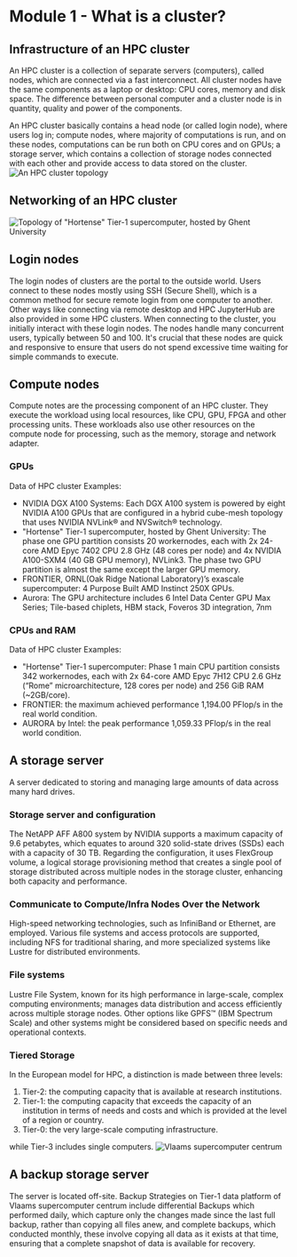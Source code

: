 # Module 1 - What is a cluster?
## Infrastructure of an HPC cluster
An HPC cluster is a collection of separate servers (computers), called nodes, which are connected via a fast interconnect. All cluster nodes have the same components as a laptop or desktop: CPU cores, memory and disk space. The difference between personal computer and a cluster node is in quantity, quality and power of the components.

An HPC cluster basically contains a head node (or called login node), where users log in; compute nodes, where majority of computations is run, and on these nodes, computations can be run both on CPU cores and on GPUs; a storage server, which contains a collection of storage nodes connected with each other and provide access to data stored on the cluster.
![An HPC cluster topology](https://www.hpc.iastate.edu/sites/default/files/uploads/HPCHowTo/HPCCluster.JPG)
         
## Networking of an HPC cluster
![Topology of "Hortense" Tier-1 supercomputer, hosted by Ghent University](https://static.wixstatic.com/media/5446c2_a7e080a424d242eb8334cd98be1899bd~mv2.png/v1/fill/w_1729,h_1357,al_c,q_95,enc_auto/07072023_VSC-Tier-1-Hortense_Illustration.png)

## Login nodes
The login nodes of clusters are the portal to the outside world. Users connect to these nodes mostly using SSH (Secure Shell), which is a common method for secure remote login from one computer to another. Other ways like connecting via remote desktop and HPC JupyterHub are also provided in some HPC clusters. When connecting to the cluster, you initially interact with these login nodes. The nodes handle many concurrent users, typically between 50 and 100. It's crucial that these nodes are quick and responsive to ensure that users do not spend excessive time waiting for simple commands to execute. 
## Compute nodes
Compute notes are the processing component of an HPC cluster. They execute the workload using local resources, like CPU, GPU, FPGA and other processing units. These workloads also use other resources on the compute node for processing, such as the memory, storage and network adapter. 
### GPUs
Data of HPC cluster Examples:
- NVIDIA DGX A100 Systems: Each DGX A100 system is powered by eight NVIDIA A100 GPUs that are configured in a hybrid cube-mesh topology that uses NVIDIA NVLink® and NVSwitch® technology.
- "Hortense" Tier-1 supercomputer, hosted by Ghent University: The phase one GPU partition consists 20 workernodes, each with 2x 24-core AMD Epyc 7402 CPU 2.8 GHz (48 cores per node) and 4x NVIDIA A100-SXM4 (40 GB GPU memory), NVLink3. The phase two GPU partition is almost the same except the larger GPU memory.
- FRONTIER, ORNL(Oak Ridge National Laboratory)’s exascale supercomputer: 4 Purpose Built AMD Instinct 250X GPUs.
- Aurora: The GPU architecture includes 6 Intel Data Center GPU Max Series; Tile-based chiplets, HBM stack, Foveros 3D integration, 7nm
### CPUs and RAM 
Data of HPC cluster Examples:
- "Hortense" Tier-1 supercomputer: Phase 1 main CPU partition consists 342 workernodes, each with 2x 64-core AMD Epyc 7H12 CPU 2.6 GHz (“Rome” microarchitecture, 128 cores per node) and 256 GiB RAM (~2GB/core).
- FRONTIER: the maximum achieved performance 1,194.00 PFlop/s in the real world condition.
- AURORA by Intel: the peak performance 1,059.33 PFlop/s in the real world condition.
## A storage server
A server dedicated to storing and managing large amounts of data across many hard drives. 
### Storage server and configuration
The NetAPP AFF A800 system by NVIDIA supports a maximum capacity of 9.6 petabytes, which equates to around 320 solid-state drives (SSDs) each with a capacity of 30 TB. Regarding the configuration, it uses FlexGroup volume, a logical storage provisioning method that creates a single pool of storage distributed across multiple nodes in the storage cluster, enhancing both capacity and performance.
### Communicate to Compute/Infra Nodes Over the Network
High-speed networking technologies, such as InfiniBand or Ethernet, are employed. Various file systems and access protocols are supported, including NFS for traditional sharing, and more specialized systems like Lustre for distributed environments.
### File systems
Lustre File System, known for its high performance in large-scale, complex computing environments; manages data distribution and access efficiently across multiple storage nodes. Other options like GPFS™ (IBM Spectrum Scale) and other systems might be considered based on specific needs and operational contexts.
### Tiered Storage
In the European model for HPC, a distinction is made between three levels:
1.	Tier-2: the computing capacity that is available at research institutions.
2.	Tier-1: the computing capacity that exceeds the capacity of an institution in terms of needs and costs and which is provided at the level of a region or country.
3.	Tier-0: the very large-scale computing infrastructure.

while Tier-3 includes single computers.
![Vlaams supercomputer centrum](https://static.wixstatic.com/media/5446c2_002fa8b33249455b80a94926fc81cc26~mv2.jpg/v1/crop/x_0,y_118,w_1015,h_482/fill/w_1015,h_482,al_c,q_85,enc_auto/07032022_Tiering-Model.jpg)
## A backup storage server
The server is located off-site. Backup Strategies on Tier-1 data platform of Vlaams supercomputer centrum include differential Backups which performed daily, which capture only the changes made since the last full backup, rather than copying all files anew, and complete backups, which conducted monthly, these involve copying all data as it exists at that time, ensuring that a complete snapshot of data is available for recovery.
